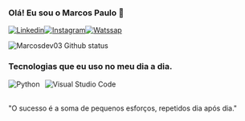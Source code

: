 ### Olá! Eu sou o Marcos Paulo 🖖
[![Linkedin](https://img.shields.io/badge/LinkedIn-0077B5?style=for-the-badge&logo=linkedin&logoColor=white)](https://www.linkedin.com/in/marcos-freitas-0589021b2/)[![Instagram](https://img.shields.io/badge/Instagram-E4405F?style=for-the-badge&logo=instagram&logoColor=white)](https://www.instagram.com/marcosfreitas1087/)[![Watssap](https://img.shields.io/badge/WhatsApp-25D366?style=for-the-badge&logo=whatsapp&logoColor=white)](https://w.app/vrOqAG)

![Marcosdev03 Github status](https://github-readme-stats.vercel.app/api?username=Marcosdev03&show_icons=true&theme=dracula)

### Tecnologias que eu uso no meu dia a dia.
<div style="display: flex; gap: 10px;">
  <img src="https://img.shields.io/badge/Python-14354C?style=for-the-badge&logo=python&logoColor=white" alt="Python" style="border: none;" />
  <img src="https://img.shields.io/badge/Visual_Studio-5C2D91?style=for-the-badge&logo=visual%20studio&logoColor=white" alt="Visual Studio Code" style="border: none;" />
</div><br/>

"O sucesso é a soma de pequenos esforços, repetidos dia após dia."
